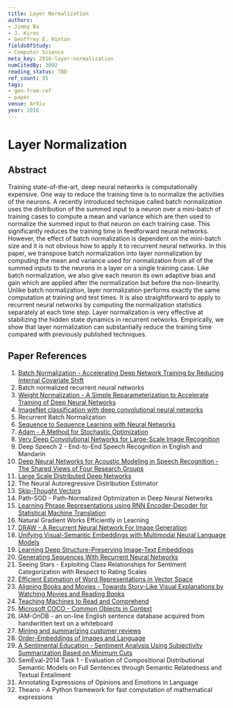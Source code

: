 ```yaml
---
title: Layer Normalization
authors:
- Jimmy Ba
- J. Kiros
- Geoffrey E. Hinton
fieldsOfStudy:
- Computer Science
meta_key: 2016-layer-normalization
numCitedBy: 3092
reading_status: TBD
ref_count: 35
tags:
- gen-from-ref
- paper
venue: ArXiv
year: 2016
---
```


# Layer Normalization

## Abstract

Training state-of-the-art, deep neural networks is computationally expensive. One way to reduce the training time is to normalize the activities of the neurons. A recently introduced technique called batch normalization uses the distribution of the summed input to a neuron over a mini-batch of training cases to compute a mean and variance which are then used to normalize the summed input to that neuron on each training case. This significantly reduces the training time in feedforward neural networks. However, the effect of batch normalization is dependent on the mini-batch size and it is not obvious how to apply it to recurrent neural networks. In this paper, we transpose batch normalization into layer normalization by computing the mean and variance used for normalization from all of the summed inputs to the neurons in a layer on a single training case. Like batch normalization, we also give each neuron its own adaptive bias and gain which are applied after the normalization but before the non-linearity. Unlike batch normalization, layer normalization performs exactly the same computation at training and test times. It is also straightforward to apply to recurrent neural networks by computing the normalization statistics separately at each time step. Layer normalization is very effective at stabilizing the hidden state dynamics in recurrent networks. Empirically, we show that layer normalization can substantially reduce the training time compared with previously published techniques.

## Paper References

1. [Batch Normalization - Accelerating Deep Network Training by Reducing Internal Covariate Shift](2015-batch-normalization-accelerating-deep-network-training-by-reducing-internal-covariate-shift)
2. Batch normalized recurrent neural networks
3. [Weight Normalization - A Simple Reparameterization to Accelerate Training of Deep Neural Networks](2016-weight-normalization-a-simple-reparameterization-to-accelerate-training-of-deep-neural-networks)
4. [ImageNet classification with deep convolutional neural networks](2012-imagenet-classification-with-deep-convolutional-neural-networks)
5. Recurrent Batch Normalization
6. [Sequence to Sequence Learning with Neural Networks](2014-sequence-to-sequence-learning-with-neural-networks)
7. [Adam - A Method for Stochastic Optimization](2015-adam-a-method-for-stochastic-optimization)
8. [Very Deep Convolutional Networks for Large-Scale Image Recognition](2015-very-deep-convolutional-networks-for-large-scale-image-recognition)
9. Deep Speech 2 - End-to-End Speech Recognition in English and Mandarin
10. [Deep Neural Networks for Acoustic Modeling in Speech Recognition - The Shared Views of Four Research Groups](2012-deep-neural-networks-for-acoustic-modeling-in-speech-recognition-the-shared-views-of-four-research-groups)
11. [Large Scale Distributed Deep Networks](2012-large-scale-distributed-deep-networks)
12. The Neural Autoregressive Distribution Estimator
13. [Skip-Thought Vectors](2015-skip-thought-vectors)
14. Path-SGD - Path-Normalized Optimization in Deep Neural Networks
15. [Learning Phrase Representations using RNN Encoder-Decoder for Statistical Machine Translation](2014-learning-phrase-representations-using-rnn-encoder-decoder-for-statistical-machine-translation)
16. Natural Gradient Works Efficiently in Learning
17. [DRAW - A Recurrent Neural Network For Image Generation](2015-draw-a-recurrent-neural-network-for-image-generation)
18. [Unifying Visual-Semantic Embeddings with Multimodal Neural Language Models](2014-unifying-visual-semantic-embeddings-with-multimodal-neural-language-models)
19. [Learning Deep Structure-Preserving Image-Text Embeddings](2016-learning-deep-structure-preserving-image-text-embeddings)
20. [Generating Sequences With Recurrent Neural Networks](2013-generating-sequences-with-recurrent-neural-networks)
21. Seeing Stars - Exploiting Class Relationships for Sentiment Categorization with Respect to Rating Scales
22. [Efficient Estimation of Word Representations in Vector Space](2013-efficient-estimation-of-word-representations-in-vector-space)
23. [Aligning Books and Movies - Towards Story-Like Visual Explanations by Watching Movies and Reading Books](2015-aligning-books-and-movies-towards-story-like-visual-explanations-by-watching-movies-and-reading-books)
24. [Teaching Machines to Read and Comprehend](2015-teaching-machines-to-read-and-comprehend)
25. [Microsoft COCO - Common Objects in Context](2014-microsoft-coco-common-objects-in-context)
26. IAM-OnDB - an on-line English sentence database acquired from handwritten text on a whiteboard
27. [Mining and summarizing customer reviews](2004-mining-and-summarizing-customer-reviews)
28. [Order-Embeddings of Images and Language](2016-order-embeddings-of-images-and-language)
29. [A Sentimental Education - Sentiment Analysis Using Subjectivity Summarization Based on Minimum Cuts](2004-a-sentimental-education-sentiment-analysis-using-subjectivity-summarization-based-on-minimum-cuts)
30. SemEval-2014 Task 1 - Evaluation of Compositional Distributional Semantic Models on Full Sentences through Semantic Relatedness and Textual Entailment
31. Annotating Expressions of Opinions and Emotions in Language
32. Theano - A Python framework for fast computation of mathematical expressions
